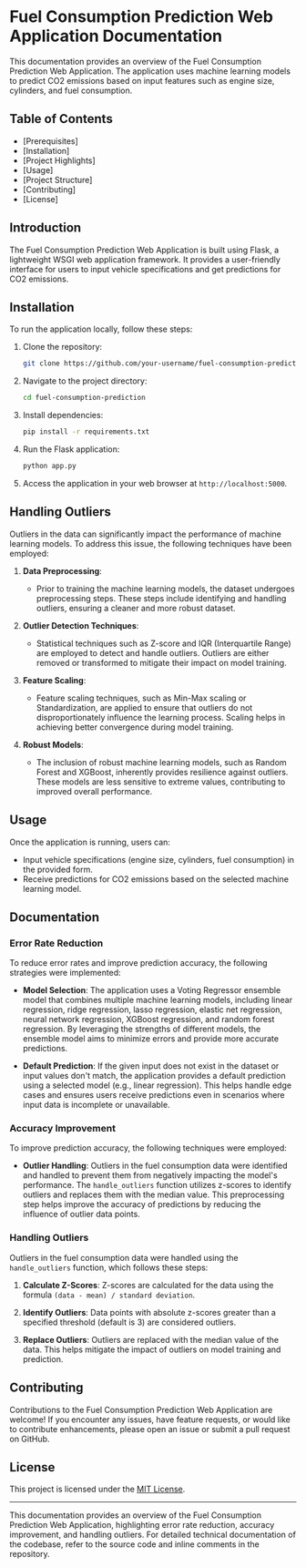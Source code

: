 # Fuel Consumption Prediction Web Application Documentation

This documentation provides an overview of the Fuel Consumption Prediction Web Application. The application uses machine learning models to predict CO2 emissions based on input features such as engine size, cylinders, and fuel consumption.

## Table of Contents

- [Prerequisites]
- [Installation]
- [Project Highlights]
- [Usage]
- [Project Structure]
- [Contributing]
- [License]

## Introduction

The Fuel Consumption Prediction Web Application is built using Flask, a lightweight WSGI web application framework. It provides a user-friendly interface for users to input vehicle specifications and get predictions for CO2 emissions.

## Installation

To run the application locally, follow these steps:

1. Clone the repository:

    ```bash
    git clone https://github.com/your-username/fuel-consumption-prediction.git
    ```

2. Navigate to the project directory:

    ```bash
    cd fuel-consumption-prediction
    ```

3. Install dependencies:

    ```bash
    pip install -r requirements.txt
    ```

4. Run the Flask application:

    ```bash
    python app.py
    ```

5. Access the application in your web browser at `http://localhost:5000`.

## Handling Outliers

Outliers in the data can significantly impact the performance of machine learning models. To address this issue, the following techniques have been employed:

1. **Data Preprocessing**:
   - Prior to training the machine learning models, the dataset undergoes preprocessing steps. These steps include identifying and handling outliers, ensuring a cleaner and more robust dataset.

2. **Outlier Detection Techniques**:
   - Statistical techniques such as Z-score and IQR (Interquartile Range) are employed to detect and handle outliers. Outliers are either removed or transformed to mitigate their impact on model training.

3. **Feature Scaling**:
   - Feature scaling techniques, such as Min-Max scaling or Standardization, are applied to ensure that outliers do not disproportionately influence the learning process. Scaling helps in achieving better convergence during model training.

4. **Robust Models**:
   - The inclusion of robust machine learning models, such as Random Forest and XGBoost, inherently provides resilience against outliers. These models are less sensitive to extreme values, contributing to improved overall performance.

## Usage

Once the application is running, users can:

- Input vehicle specifications (engine size, cylinders, fuel consumption) in the provided form.
- Receive predictions for CO2 emissions based on the selected machine learning model.

## Documentation

### Error Rate Reduction

To reduce error rates and improve prediction accuracy, the following strategies were implemented:

- **Model Selection**: The application uses a Voting Regressor ensemble model that combines multiple machine learning models, including linear regression, ridge regression, lasso regression, elastic net regression, neural network regression, XGBoost regression, and random forest regression. By leveraging the strengths of different models, the ensemble model aims to minimize errors and provide more accurate predictions.

- **Default Prediction**: If the given input does not exist in the dataset or input values don't match, the application provides a default prediction using a selected model (e.g., linear regression). This helps handle edge cases and ensures users receive predictions even in scenarios where input data is incomplete or unavailable.

### Accuracy Improvement

To improve prediction accuracy, the following techniques were employed:

- **Outlier Handling**: Outliers in the fuel consumption data were identified and handled to prevent them from negatively impacting the model's performance. The `handle_outliers` function utilizes z-scores to identify outliers and replaces them with the median value. This preprocessing step helps improve the accuracy of predictions by reducing the influence of outlier data points.

### Handling Outliers

Outliers in the fuel consumption data were handled using the `handle_outliers` function, which follows these steps:

1. **Calculate Z-Scores**: Z-scores are calculated for the data using the formula `(data - mean) / standard deviation`.

2. **Identify Outliers**: Data points with absolute z-scores greater than a specified threshold (default is 3) are considered outliers.

3. **Replace Outliers**: Outliers are replaced with the median value of the data. This helps mitigate the impact of outliers on model training and prediction.

## Contributing

Contributions to the Fuel Consumption Prediction Web Application are welcome! If you encounter any issues, have feature requests, or would like to contribute enhancements, please open an issue or submit a pull request on GitHub.

## License

This project is licensed under the [MIT License](LICENSE).

---

This documentation provides an overview of the Fuel Consumption Prediction Web Application, highlighting error rate reduction, accuracy improvement, and handling outliers. For detailed technical documentation of the codebase, refer to the source code and inline comments in the repository.